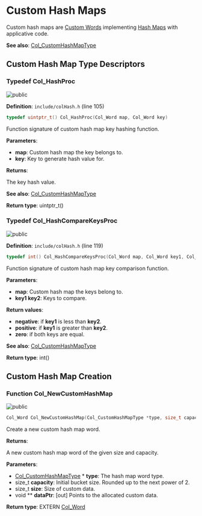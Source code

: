 <a id="group__customhashmap__words"></a>
# Custom Hash Maps

Custom hash maps are [Custom Words](group__custom__words.md#group__custom__words) implementing [Hash Maps](group__hashmap__words.md#group__hashmap__words) with applicative code.

**See also**: [Col\_CustomHashMapType](struct_col___custom_hash_map_type.md#struct_col___custom_hash_map_type)

## Custom Hash Map Type Descriptors

<a id="group__customhashmap__words_1gac6b7003867d2534bcc1848e410c05458"></a>
### Typedef Col\_HashProc

![][public]

**Definition**: `include/colHash.h` (line 105)

```cpp
typedef uintptr_t() Col_HashProc(Col_Word map, Col_Word key)
```

Function signature of custom hash map key hashing function.

**Parameters**:

* **map**: Custom hash map the key belongs to.
* **key**: Key to generate hash value for.


**Returns**:

The key hash value.



**See also**: [Col\_CustomHashMapType](struct_col___custom_hash_map_type.md#struct_col___custom_hash_map_type)



**Return type**: uintptr_t()

<a id="group__customhashmap__words_1gae157152eec296221c971af03b35d39fa"></a>
### Typedef Col\_HashCompareKeysProc

![][public]

**Definition**: `include/colHash.h` (line 119)

```cpp
typedef int() Col_HashCompareKeysProc(Col_Word map, Col_Word key1, Col_Word key2)
```

Function signature of custom hash map key comparison function.

**Parameters**:

* **map**: Custom hash map the keys belong to.
* **key1 key2**: Keys to compare.


**Return values**:

* **negative**: if **key1** is less than **key2**.
* **positive**: if **key1** is greater than **key2**.
* **zero**: if both keys are equal.



**See also**: [Col\_CustomHashMapType](struct_col___custom_hash_map_type.md#struct_col___custom_hash_map_type)



**Return type**: int()

## Custom Hash Map Creation

<a id="group__customhashmap__words_1gad516fa9041eb514e2c5193eb5d958f0e"></a>
### Function Col\_NewCustomHashMap

![][public]

```cpp
Col_Word Col_NewCustomHashMap(Col_CustomHashMapType *type, size_t capacity, size_t size, void **dataPtr)
```

Create a new custom hash map word.

**Returns**:

A new custom hash map word of the given size and capacity.



**Parameters**:

* [Col\_CustomHashMapType](struct_col___custom_hash_map_type.md#struct_col___custom_hash_map_type) * **type**: The hash map word type.
* size_t **capacity**: Initial bucket size. Rounded up to the next power of 2.
* size_t **size**: Size of custom data.
* void ** **dataPtr**: [out] Points to the allocated custom data.

**Return type**: EXTERN [Col\_Word](col_word_8h.md#group__words_1gadb626f9e195212e4fdfba7df154ad043)

[public]: https://img.shields.io/badge/-public-brightgreen (public)
[C++]: https://img.shields.io/badge/language-C%2B%2B-blue (C++)
[Markdown]: https://img.shields.io/badge/language-Markdown-blue (Markdown)
[private]: https://img.shields.io/badge/-private-red (private)
[static]: https://img.shields.io/badge/-static-lightgrey (static)